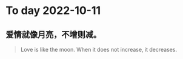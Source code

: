 
# To day 2022-10-11


## 爱情就像月亮，不增则减。
> Love is like the moon. When it does not increase, it decreases.

    